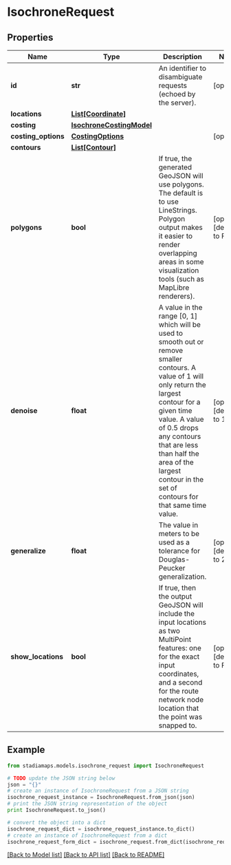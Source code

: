 # IsochroneRequest


## Properties
Name | Type | Description | Notes
------------ | ------------- | ------------- | -------------
**id** | **str** | An identifier to disambiguate requests (echoed by the server). | [optional] 
**locations** | [**List[Coordinate]**](Coordinate.md) |  | 
**costing** | [**IsochroneCostingModel**](IsochroneCostingModel.md) |  | 
**costing_options** | [**CostingOptions**](CostingOptions.md) |  | [optional] 
**contours** | [**List[Contour]**](Contour.md) |  | 
**polygons** | **bool** | If true, the generated GeoJSON will use polygons. The default is to use LineStrings. Polygon output makes it easier to render overlapping areas in some visualization tools (such as MapLibre renderers). | [optional] [default to False]
**denoise** | **float** | A value in the range [0, 1] which will be used to smooth out or remove smaller contours. A value of 1 will only return the largest contour for a given time value. A value of 0.5 drops any contours that are less than half the area of the largest contour in the set of contours for that same time value. | [optional] [default to 1]
**generalize** | **float** | The value in meters to be used as a tolerance for Douglas-Peucker generalization. | [optional] [default to 200.0]
**show_locations** | **bool** | If true, then the output GeoJSON will include the input locations as two MultiPoint features: one for the exact input coordinates, and a second for the route network node location that the point was snapped to. | [optional] [default to False]

## Example

```python
from stadiamaps.models.isochrone_request import IsochroneRequest

# TODO update the JSON string below
json = "{}"
# create an instance of IsochroneRequest from a JSON string
isochrone_request_instance = IsochroneRequest.from_json(json)
# print the JSON string representation of the object
print IsochroneRequest.to_json()

# convert the object into a dict
isochrone_request_dict = isochrone_request_instance.to_dict()
# create an instance of IsochroneRequest from a dict
isochrone_request_form_dict = isochrone_request.from_dict(isochrone_request_dict)
```
[[Back to Model list]](../README.md#documentation-for-models) [[Back to API list]](../README.md#documentation-for-api-endpoints) [[Back to README]](../README.md)


